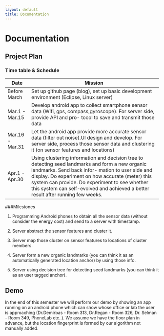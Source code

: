 ```yaml
---
layout: default
title: Documentation
---
```


# Documentation

## Project Plan

### Time table & Schedule

Date         | Mission
------------ | ------------
Before March | Set up github page (blog), set up basic development environment (Eclipse, Linux server)
Mar.1 - Mar.15 | Develop android app to collect smartphone sensor data (Wifi, gps, compass,gyroscope). For server side, provide API and pro- tocol to save and transmit those data
Mar.16 - Mar.31 | Let the android app provide more accurate sensor data (filter out noise).UI design and develop. For server side, process those sensor data and clustering it (on sensor features and locations)
Apr.1 - Apr.30 | Using clustering information and decision tree to detecting seed landmarks and form a new organic landmarks. Send back infor- mation to user side and display. Do experiment on how accurate (meter) this system can provide. Do experiment to see whether this system can self-evolved and achieved a better result after running few weeks.


###Milestones
1.  Programming Android phones to obtain all the sensor data (without consider the energy cost) and send to a server with timestamp.
2.  Server abstract the sensor features and cluster it.
3. Server map those cluster on sensor features to locations of cluster members.
4. Server form a new organic landmarks (you can think it as an automatically generated location anchor) by using those info.
5. Server using decision tree for detecting seed landmarks (you can think it as an user tagged anchor).


## Demo

In the end of this semester we will perform our demo by showing an app running on an android phone which can show whose office or lab the user is approaching (Dr.Demirbas - Room 313, Dr.Regan - Room 326, Dr. Selman - Room 349, PhoneLab etc..). We assume we have the floor plan in advance, but the location fingerprint is formed by our algorithm not manually added.
